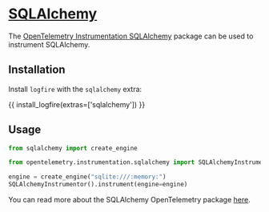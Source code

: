 # [SQLAlchemy][sqlalchemy]

The [OpenTelemetry Instrumentation SQLAlchemy][opentelemetry-sqlalchemy] package can be used to instrument SQLAlchemy.

## Installation

Install `logfire` with the `sqlalchemy` extra:

{{ install_logfire(extras=['sqlalchemy']) }}

## Usage

```py
from sqlalchemy import create_engine

from opentelemetry.instrumentation.sqlalchemy import SQLAlchemyInstrumentor

engine = create_engine("sqlite:///:memory:")
SQLAlchemyInstrumentor().instrument(engine=engine)
```

You can read more about the SQLAlchemy OpenTelemetry package [here][opentelemetry-sqlalchemy].

[opentelemetry-sqlalchemy]: https://opentelemetry-python-contrib.readthedocs.io/en/latest/instrumentation/sqlalchemy/sqlalchemy.html
[sqlalchemy]: https://www.sqlalchemy.org/
